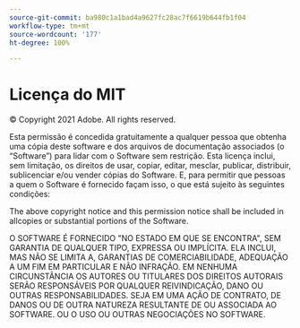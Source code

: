 ```yaml
---
source-git-commit: ba980c1a1bad4a9627fc28ac7f6619b644fb1f04
workflow-type: tm+mt
source-wordcount: '177'
ht-degree: 100%

---
```

# Licença do MIT

© Copyright 2021 Adobe. All rights reserved.

Esta permissão é concedida gratuitamente a qualquer pessoa que obtenha uma cópia deste software e dos arquivos de documentação associados (o “Software”) para lidar com o Software sem restrição. Esta licença inclui, sem limitação, os direitos de usar, copiar, editar, mesclar, publicar, distribuir, sublicenciar e/ou vender cópias do Software. E, para permitir que pessoas a quem o Software é fornecido façam isso, o que está sujeito às seguintes condições:

The above copyright notice and this permission notice shall be included in allcopies or substantial portions of the Software.

O SOFTWARE É FORNECIDO &quot;NO ESTADO EM QUE SE ENCONTRA&quot;, SEM GARANTIA DE QUALQUER TIPO, EXPRESSA OU IMPLÍCITA. ELA INCLUI, MAS NÃO SE LIMITA A, GARANTIAS DE COMERCIABILIDADE, ADEQUAÇÃO A UM FIM EM PARTICULAR E NÃO INFRAÇÃO. EM NENHUMA CIRCUNSTÂNCIA OS AUTORES OU TITULARES DOS DIREITOS AUTORAIS SERÃO RESPONSÁVEIS POR QUALQUER REIVINDICAÇÃO, DANO OU OUTRAS RESPONSABILIDADES. SEJA EM UMA AÇÃO DE CONTRATO, DE DANOS OU DE OUTRA NATUREZA RESULTANTE DE OU ASSOCIADA AO SOFTWARE. OU O USO OU OUTRAS NEGOCIAÇÕES NO SOFTWARE.
